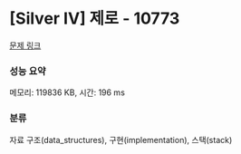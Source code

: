 # [Silver IV] 제로 - 10773 

[문제 링크](https://www.acmicpc.net/problem/10773) 

### 성능 요약

메모리: 119836 KB, 시간: 196 ms

### 분류

자료 구조(data_structures), 구현(implementation), 스택(stack)

